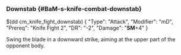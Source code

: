 ### Downstab {#BaM-s-knife-combat-downstab}

$(dd cm_knife_fight_downstab)
{ "Type": "Attack",
	"Modifier": "mD",
	"Prereq": "Knife Fight 2",
	"DR": "-2",
	"Damage": "__SM__+4"
}

Swing the blade in a downward strike, aiming at the upper part of the
opponent body.
